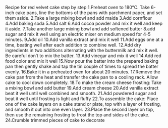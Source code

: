 Recipe for red velvet cake step by step
1.Preheat oven to 180°C. Take 6-inch cake pans, line the bottoms of the pans with parchment paper, and set them aside.
2.Take a large mixing bowl and add maida
3.Add cornflour
4.Add baking soda
5.Add salt
6.Add cocoa powder and mix it well and keep it aside.
7.Take another large mixing bowl and add softened butter
8.add sugar and mix it well using an electric mixer on medium speed for 4-5 minutes.
9.Add oil
10.Add vanilla extract and mix it well
11.Add eggs one at a time, beating well after each addition to combine well.
12.Add dry ingredients in two additions alternating with the buttermilk and mix it well. Be careful don’t to mix the batter.
13.Add vinegar and mix it well
14.Add red food color and mix it well
15.Now pour the batter into the prepared baking pan then gently shake and tap the tin couple of times to spread the batter evenly.
16.Bake it in a preheated oven for about 20 minutes.
17.Remove the cake pan from the heat and transfer the cake pan to a cooling rack. Allow cake to cool down completely.
18.To make the cream cheese frosting: Take a mixing bowl and add butter
19.Add cream cheese
20.Add vanilla extract beat it well until well combined and smooth.
21.Add powdered sugar and beat it well until frosting is light and fluffy
22.To assemble the cake: Place one of the cake layers on a cake stand or plate, top with a layer of frosting, and smooth it out into one even layer.
23.Place the second layer on top, then use the remaining frosting to frost the top and sides of the cake.
24.Crumble trimmed pieces of cake to decorate
